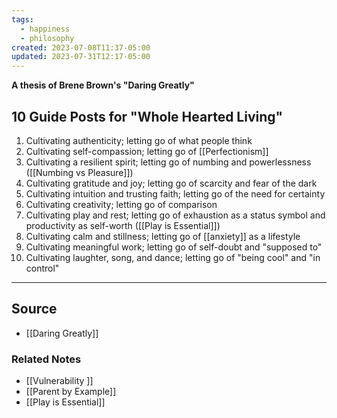 ```yaml
---
tags:
  - happiness
  - philosophy
created: 2023-07-08T11:37-05:00
updated: 2023-07-31T12:17-05:00
---
```

**A thesis of Brene Brown's "Daring Greatly"**

## 10 Guide Posts for "Whole Hearted Living"

1. Cultivating authenticity; letting go of what people think
2. Cultivating self-compassion; letting go of [[Perfectionism]] 
3. Cultivating a resilient spirit; letting go of numbing and powerlessness ([[Numbing vs Pleasure]])
4. Cultivating gratitude and joy; letting go of scarcity and fear of the dark
5. Cultivating intuition and trusting faith; letting go of the need for certainty
6. Cultivating creativity; letting go of comparison
7. Cultivating play and rest; letting go of exhaustion as a status symbol and productivity as self-worth ([[Play is Essential]])
8. Cultivating calm and stillness; letting go of [[anxiety]] as a lifestyle
9. Cultivating meaningful work; letting go of self-doubt and "supposed to"
10. Cultivating laughter, song, and dance; letting go of "being cool" and "in control"

---

## Source
- [[Daring Greatly]]

### Related Notes
- [[Vulnerability ]] 
- [[Parent by Example]] 
- [[Play is Essential]]